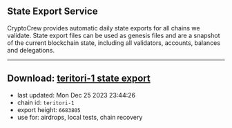 ## State Export Service
CryptoCrew provides automatic daily state exports for all chains we validate. State export files can be used as genesis files and are a snapshot of the current blockchain state, including all validators, accounts, balances and delegations.

---
**Download: [teritori-1 state export](https://dl.ccvalidators.com/SERVICE/teritori/teritori-1_export_6683805.json)**
---

- last updated: Mon Dec 25 2023 23:44:26
- chain id: `teritori-1`
- export height: `6683805`
- use for: airdrops, local tests, chain recovery
